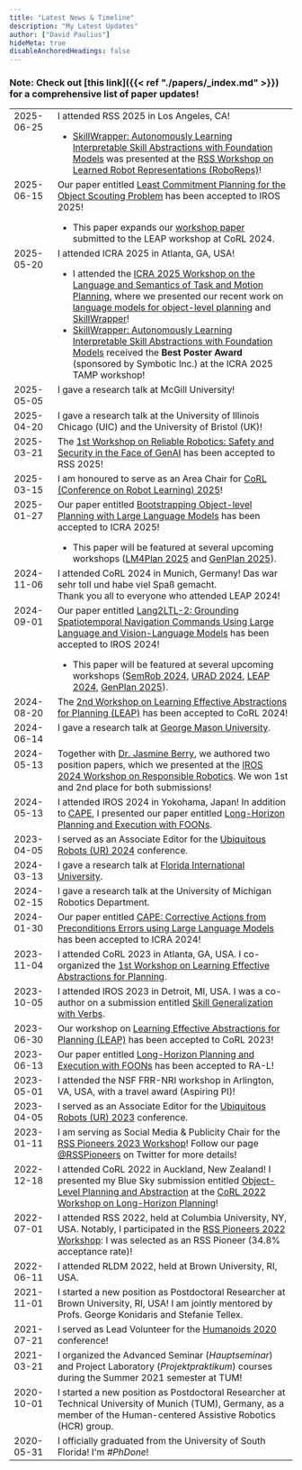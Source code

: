 ```yaml
---
title: "Latest News & Timeline"
description: "My Latest Updates"
author: ["David Paulius"]
hideMeta: true
disableAnchoredHeadings: false
---
```


### Note: Check out [this link]({{< ref "./papers/_index.md" >}}) for a comprehensive list of paper updates!

<table>
    <tr style="vertical-align:top;">
        <td>
            <span class="date" style="background:var(--2025)">2025-06-25</span>
        </td>
        <td>
            <span>I attended RSS 2025 in Los Angeles, CA!
            <ul style="margin-bottom:0px">
                <li><a href="https://dyalab.mines.edu/2025/icra-workshop/16.pdf" target="_blank">SkillWrapper: Autonomously Learning Interpretable Skill Abstractions with Foundation Models</a> was presented at the <a href="https://rss25-roboreps.github.io/" target="_blank">RSS Workshop on Learned Robot Representations (RoboReps)</a>!
                </li>
            </ul>
            </span>
        </td>
    </tr>
    <tr style="vertical-align:top;">
        <td>
            <span class="date" style="background:var(--2025)">2025-06-15</span>
        </td>
        <td>
            <span>Our paper entitled <a href='{{< ref "./papers/IROS-25.md" >}}'" target="_blank">Least Commitment Planning for the Object Scouting Problem</a> has been accepted to IROS 2025!
            <ul style="margin-bottom:0px"><li>This paper expands our <a href="https://openreview.net/forum?id=t3mtZQqwNS" target="_blank">workshop paper</a> submitted to the LEAP workshop at CoRL 2024.</li></ul></span>
        </td>
    </tr>
    <tr style="vertical-align:top;">
        <td>
            <span class="date" style="background:var(--2025)">2025-05-20</span>
        </td>
        <td>
            <span> I attended ICRA 2025 in Atlanta, GA, USA!
            <ul style="margin-bottom:0px">
                <li>I attended the <a href="https://dyalab.mines.edu/2025/icra-workshop/" target="_blank">ICRA 2025 Workshop on the Language and Semantics of Task and Motion Planning</a>, where we presented our recent work on <a href='{{< ref "./papers/ICRA-25.md" >}}'" target="_blank">language models for object-level planning</a> and <a href="https://dyalab.mines.edu/2025/icra-workshop/16.pdf" target="_blank">SkillWrapper</a>!</li>
                <li><a href="https://dyalab.mines.edu/2025/icra-workshop/16.pdf" target="_blank">SkillWrapper: Autonomously Learning Interpretable Skill Abstractions with Foundation Models</a> received the <b>Best Poster Award</b> (sponsored by Symbotic Inc.) at the ICRA 2025 TAMP workshop!
                </li>
            </ul>
            </span>
        </td>
    </tr>
    <tr style="vertical-align:top;">
        <td>
            <span class="date" style="background:var(--2025)">2025-05-05</span>
        </td>
        <td>
            <span> I gave a research talk at McGill University!</span>
        </td>
    </tr>
    <tr style="vertical-align:top;">
        <td>
            <span class="date" style="background:var(--2025)">2025-04-20</span>
        </td>
        <td>
            <span> I gave a research talk at the University of Illinois Chicago (UIC) and the University of Bristol (UK)!</span>
        </td>
    </tr>
    <tr style="vertical-align:top;">
        <td>
            <span class="date" style="background:var(--2025)">2025-03-21</span>
        </td>
        <td>
            <span> The <a href="https://sites.google.com/view/rss2025-reliable-robotics/" target="_blank">1st Workshop on Reliable Robotics: Safety and Security in the Face of GenAI</a> has been accepted to RSS 2025!</span>
        </td>
    </tr>
    <tr style="vertical-align:top;">
        <td>
            <span class="date" style="background:var(--2025)">2025-03-15</span>
        </td>
        <td>
            <span>I am honoured to serve as an Area Chair for <a href="https://www.corl.org/" target="_blank">CoRL (Conference on Robot Learning) 2025</a>!</span>
        </td>
    </tr>
    <tr style="vertical-align:top;">
        <td>
            <span class="date" style="background:var(--2025)">2025-01-27</span>
        </td>
        <td>
            <span>Our paper entitled <a href='{{< ref "./papers/ICRA-25.md" >}}'" target="_blank">Bootstrapping Object-level Planning with Large Language Models</a> has been accepted to ICRA 2025!
            <ul style="margin-bottom:0px"><li>This paper will be featured at several upcoming workshops (<a href="https://llmforplanning.github.io/" target="_blank">LM4Plan 2025</a> and <a href="https://aair-lab.github.io/genplan25/" target="_blank">GenPlan 2025</a>).</li></ul></span>
        </td>
    </tr>
    <tr style="vertical-align:top;">
        <td>
            <span class="date" style="background:var(--2024)">2024-11-06</span>
        </td>
        <td>
            <span>I attended CoRL 2024 in Munich, Germany! Das war sehr toll und habe viel Spaß gemacht.<br>Thank you all to everyone who attended LEAP 2024!</span>
        </td>
    </tr>
    <tr style="vertical-align:top;">
        <td>
            <span class="date" style="background:var(--2024)">2024-09-01</span>
        </td>
        <td>
            <span>Our paper entitled <a href='{{< ref "./papers/IROS-24.md" >}}'" target="_blank">Lang2LTL-2: Grounding Spatiotemporal Navigation Commands Using Large Language and Vision-Language Models</a> has been accepted to IROS 2024!
            <ul style="margin-bottom:0px"><li>This paper will be featured at several upcoming workshops (<a href="https://semrob.github.io/" target="_blank">SemRob 2024</a>, <a href="https://sites.google.com/view/aaai-ur-rad-symposium/home" target="_blank">URAD 2024</a>, <a href="https://leap-workshop.github.io/" target="_blank">LEAP 2024</a>, <a href="https://aair-lab.github.io/genplan25/" target="_blank">GenPlan 2025</a>).</li></ul></span>
        </td>
    </tr>
    <tr style="vertical-align:top;">
        <td>
            <span class="date" style="background:var(--2024)">2024-08-20</span>
        </td>
        <td>
            <span> The <a href="https://leap-workshop.github.io/" target="_blank">2nd Workshop on Learning Effective Abstractions for Planning (LEAP)</a> has been accepted to CoRL 2024!</span>
        </td>
    </tr>
    <tr style="vertical-align:top;">
        <td>
            <span class="date" style="background:var(--2024)">2024-06-14</span>
        </td>
        <td>
            <span>I gave a research talk at <a href="https://cs.gmu.edu/events/detail/633/" target="_blank">George Mason University</a>.</span>
        </td>
    </tr>
    <tr style="vertical-align:top;">
        <td>
            <span class="date" style="background:var(--2024)">2024-05-13</span>
        </td>
        <td>
            <span>Together with <a href="https://jasmineberry.github.io/" target="_blank">Dr. Jasmine Berry</a>, we authored two position papers, which we presented at the <a href="https://dracothraxus.github.io/responsiblerobotics/index" target="_blank">IROS 2024 Workshop on Responsible Robotics</a>. We won 1st and 2nd place for both submissions!</span>
        </td>
    </tr>
    <tr style="vertical-align:top;">
        <td>
            <span class="date" style="background:var(--2024)">2024-05-13</span>
        </td>
        <td>
            <span>I attended IROS 2024 in Yokohama, Japan! In addition to <a href='{{< ref "./papers/ICRA-24.md" >}}'" target="_blank">CAPE</a>, I presented our paper entitled <a href="https://davidpaulius.github.io/foon-lhpe" target="_blank">Long-Horizon Planning and Execution with FOONs</a>.</span>
        </td>
    </tr>
    <tr style="vertical-align:top;">
        <td>
            <span class="date" style="background:var(--2024)">2023-04-05</span>
        </td>
        <td>
            <span>I served as an Associate Editor for the  <a href="https://2024.ubiquitousrobots.org/" target="_blank">Ubiquitous Robots (UR) 2024</a> conference.</span>
        </td>
    </tr>
    <tr style="vertical-align:top;">
        <td>
            <span class="date" style="background:var(--2024)">2024-03-13</span>
        </td>
        <td>
            <span>I gave a research talk at <a href="https://www.cis.fiu.edu/lectures/object-level-planning-bridging-the-gap-between-human-knowledge-and-task-and-motion-planning/" target="_blank">Florida International University</a>.</span>
        </td>
    </tr>
    <tr style="vertical-align:top;">
        <td>
            <span class="date" style="background:var(--2024)">2024-02-15</span>
        </td>
        <td>
            <span>I gave a research talk at the University of Michigan Robotics Department.</span>
        </td>
    </tr>
    <tr style="vertical-align:top;">
        <td>
            <span class="date" style="background:var(--2024)">2024-01-30</span>
        </td>
        <td>
            <span>Our paper entitled <a href='{{< ref "./papers/ICRA-24.md" >}}'" target="_blank">CAPE: Corrective Actions from Preconditions Errors using Large Language Models</a> has been accepted to ICRA 2024!</span>
        </td>
    </tr>
    <tr style="vertical-align:top;">
        <td>
            <span class="date" style="background:var(--2023)">2023-11-04</span>
        </td>
        <td>
            <span>I attended CoRL 2023 in Atlanta, GA, USA. I co-organized the <a href="https://leap-workshop.github.io/leap2023.html" target="_blank">1st Workshop on Learning Effective Abstractions for Planning</a>.</span>
        </td>
    </tr>
    <tr style="vertical-align:top;">
        <td>
            <span class="date" style="background:var(--2023)">2023-10-05</span>
        </td>
        <td>
            <span>I attended IROS 2023 in Detroit, MI, USA. I was a co-author on a submission entitled <a href='{{< ref "./papers/IROS-23.md" >}}' target="_blank">Skill Generalization with Verbs</a>.</span>
        </td>
    </tr>
    <tr style="vertical-align:top;">
        <td>
            <span class="date" style="background:var(--2023)">2023-06-30</span>
        </td>
        <td>
            <span> Our workshop on <a href="https://leap-workshop.github.io/leap2023.html" target="_blank">Learning Effective Abstractions for Planning (LEAP)</a> has been accepted to CoRL 2023!</span>
        </td>
    </tr>
    <tr style="vertical-align:top;">
        <td>
            <span class="date" style="background:var(--2023)">2023-06-13</span>
        </td>
        <td>
            <span>
                Our paper entitled <a href="https://davidpaulius.github.io/foon-lhpe" target="_blank">Long-Horizon Planning and Execution with FOONs</a> has been accepted to RA-L!
            </span>
        </td>
    </tr>
    <tr style="vertical-align:top;">
        <td>
            <span class="date" style="background:var(--2023);">2023-05-01</span>
        </td>
        <td>
            <span>
                I attended the NSF FRR-NRI workshop in Arlington, VA, USA, with a travel award (Aspiring PI)!
            </span>
        </td>
    </tr>
    <tr style="vertical-align:top;">
        <td>
            <span class="date" style="background:var(--2023)">2023-04-05</span>
        </td>
        <td>
            <span>I served as an Associate Editor for the <a href="http://2023.ubiquitousrobots.org/" target="_blank">Ubiquitous Robots (UR) 2023</a> conference.</span>
        </td>
    </tr>
    <tr style="vertical-align:top;">
        <td>
            <span class="date" style="background:var(--2023)">2023-01-11</span>
        </td>
        <td>
            <span>
                I am serving as Social Media & Publicity Chair for the <a href="https://sites.google.com/view/rsspioneers2023/" target="_blank">RSS Pioneers 2023 Workshop</a>! Follow our page <a href="https://twitter.com/RSSPioneers" target="_blank">@RSSPioneers</a> on Twitter for more details!
            </span>
        </td>
    </tr>
    <tr style="vertical-align:top;">
        <td>
            <span class="date" style="background:var(--2022);">2022-12-18</span>
        </td>
        <td>
            <span>
                I attended CoRL 2022 in Auckland, New Zealand! I presented my Blue Sky submission entitled <a href="https://openreview.net/forum?id=YfjoSxZekWW" target="_blank">Object-Level Planning and Abstraction</a> at the <a href="https://gjstein.github.io/corl2022wkshp-long-horizon-planning/" target="_blank">CoRL 2022 Workshop on Long-Horizon Planning</a>!
            </span>
        </td>
    </tr>
    <tr style="vertical-align:top;">
        <td>
            <span class="date" style="background:var(--2022);">2022-07-01</span>
        </td>
        <td>
            <span>
                I attended RSS 2022, held at Columbia University, NY, USA. Notably, I participated in the <a href="https://sites.google.com/view/rsspioneers2022/" target="_blank">RSS Pioneers 2022 Workshop</a>: I was selected as an RSS Pioneer (34.8% acceptance rate)!
            </span>
        </td>
    </tr>
    <tr style="vertical-align:top;">
        <td>
            <span class="date" style="background:var(--2022)">2022-06-11</span>
        </td>
        <td>
            <span>
                I attended RLDM 2022, held at Brown University, RI, USA.
            </span>
        </td>
    </tr>
    <tr style="vertical-align:top;">
        <td>
            <span class="date" style="background:var(--2021)">2021-11-01</span>
        </td>
        <td>
            <span>
                I started a new position as Postdoctoral Researcher at Brown University, RI, USA!
                I am jointly mentored by Profs. George Konidaris and Stefanie Tellex.
            </span>
        </td>
    </tr>
    <tr style="vertical-align:top;">
        <td>
            <span class="date" style="background:var(--2021)">2021-07-21</span>
        </td>
        <td>
            <span>
                I served as Lead Volunteer for the <a href="https://humanoids-2020.org/" target="_blank">Humanoids 2020</a> conference!
            </span>
        </td>
    </tr>
    <tr style="vertical-align:top;">
        <td>
            <span class="date" style="background:var(--2021)">2021-03-21</span>
        </td>
        <td>
            <span>
                I organized the Advanced Seminar (<i>Hauptseminar</i>) and Project Laboratory (<i>Projektpraktikum</i>) courses during the Summer 2021 semester at TUM!
            </span>
        </td>
    </tr>
    <tr style="vertical-align:top;">
        <td>
            <span class="date" style="background:var(--2020);">2020-10-01</span>
        </td>
        <td>
            <span>
                I started a new position as Postdoctoral Researcher at Technical University of Munich (TUM), Germany, as a member of the Human-centered Assistive Robotics (HCR) group.
            </span>
        </td>
    </tr>
    <tr style="vertical-align:top;">
        <td>
            <span class="date" style="background:var(--2020);">2020-05-31</span>
        </td>
        <td>
            <span>
                I officially graduated from the University of South Florida! I'm <i>#PhDone</i>!
            </span>
        </td>
    </tr>
</table>






